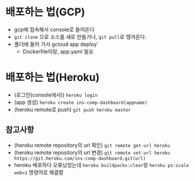 # 배포하는 법(GCP)
* gcp에 접속해서 console로 들어온다
* `git clone` 으로 소스를 새로 만들거나, `git pull`로 땡겨온다.
* 폴더에 들어 가서 gcloud app deploy`
  - Dockerfile이랑, app.yaml 필요

# 배포하는 법(Heroku)
* (로그인(console에서)) `heroku login`
* (app 생성) `heroku create ins-comp-dashboard(appname)`
* (heroku remote로 push) `git push heroku master`

## 참고사항
* (heroku remote repository의 url 확인) `git remote get-url heroku`
* (heroku remote repository의 url 변경) `git remote set-url heroku https://git.heroku.com/ins-comp-dashboard.git(url)`
* heroku 배포하다 오류났었는데 `heroku buildpacks:clear`랑 `heroku ps:scale web=1` 명령어로 해결함